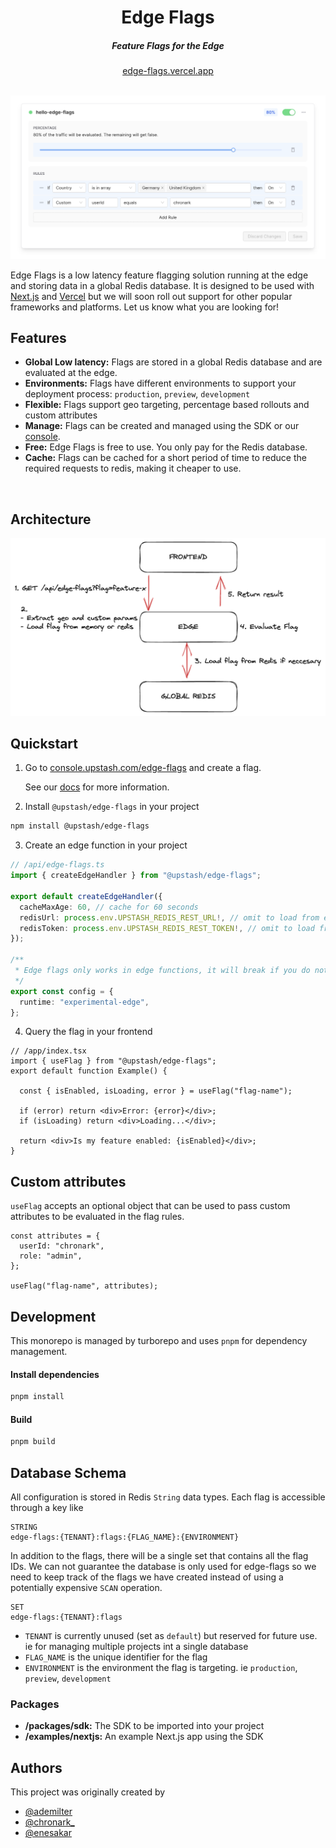 <div align="center">
    <h1 align="center">Edge Flags</h1>
    <h5>Feature Flags for the Edge</h5>
</div>

<div align="center">
  <a href="https://edge-flags.vercel.app/">edge-flags.vercel.app</a>
</div>
<br/>

![Arch](img/flag.png)


Edge Flags is a low latency feature flagging solution running at the edge and storing data in a global Redis database. It is designed to be used with [Next.js](https://nextjs.org) and [Vercel](https://vercel.com) but we will soon roll out support for other popular frameworks and platforms. Let us know what you are looking for!


## Features

- **Global Low latency:** Flags are stored in a global Redis database and are evaluated at the edge.
- **Environments:** Flags have different environments to support your deployment process: `production`, `preview`, `development`
- **Flexible:** Flags support geo targeting, percentage based rollouts and custom attributes
- **Manage:** Flags can be created and managed using the SDK or our [console](https://console.upstash.com/edge-flags).
- **Free:** Edge Flags is free to use. You only pay for the Redis database.
- **Cache:** Flags can be cached for a short period of time to reduce the required requests to redis, making it cheaper to use.

<br/>

## Architecture

![Arch](img/simple.png)

## Quickstart

1. Go to
   [console.upstash.com/edge-flags](https://console.upstash.com/edge-flags) and
   create a flag.

   See our [docs](https://docs.upstash.com/redis/sdks/edge-flags/overview) for more information.

2. Install `@upstash/edge-flags` in your project

```bash
npm install @upstash/edge-flags
```

3. Create an edge function in your project

```ts
// /api/edge-flags.ts
import { createEdgeHandler } from "@upstash/edge-flags";

export default createEdgeHandler({
  cacheMaxAge: 60, // cache for 60 seconds
  redisUrl: process.env.UPSTASH_REDIS_REST_URL!, // omit to load from env automatically
  redisToken: process.env.UPSTASH_REDIS_REST_TOKEN!, // omit to load from env automatically
});

/**
 * Edge flags only works in edge functions, it will break if you do not set the runtime
 */
export const config = {
  runtime: "experimental-edge",
};
```
4. Query the flag in your frontend

```tsx
// /app/index.tsx
import { useFlag } from "@upstash/edge-flags";
export default function Example() {

  const { isEnabled, isLoading, error } = useFlag("flag-name");
  
  if (error) return <div>Error: {error}</div>;
  if (isLoading) return <div>Loading...</div>;
  
  return <div>Is my feature enabled: {isEnabled}</div>;
}
```

## Custom attributes

`useFlag` accepts an optional object that can be used to pass custom attributes
to be evaluated in the flag rules.

```tsx
const attributes = {
  userId: "chronark",
  role: "admin",
};

useFlag("flag-name", attributes);
```


## Development

This monorepo is managed by turborepo and uses `pnpm` for dependency management.

#### Install dependencies

```bash
pnpm install
```

#### Build

```bash
pnpm build
```


## Database Schema

All configuration is stored in Redis `String` data types. Each flag is
accessible through a key like

```
STRING
edge-flags:{TENANT}:flags:{FLAG_NAME}:{ENVIRONMENT}
```

In addition to the flags, there will be a single set that contains all the flag IDs. We can not guarantee the database is only used for edge-flags so we need to keep track of the flags we have created instead of using a potentially expensive
`SCAN` operation.

```
SET 
edge-flags:{TENANT}:flags
```

- `TENANT` is currently unused (set as `default`) but reserved for future use.
  ie for managing multiple projects int a single database
- `FLAG_NAME` is the unique identifier for the flag
- `ENVIRONMENT` is the environment the flag is targeting. ie `production`,
  `preview`, `development`

### Packages

- **/packages/sdk:** The SDK to be imported into your project
- **/examples/nextjs:** An example Next.js app using the SDK

## Authors

This project was originally created by

- [@ademilter](https://twitter.com/ademilter)
- [@chronark_](https://twitter.com/chronark_)
- [@enesakar](https://twitter.com/enesakar)
